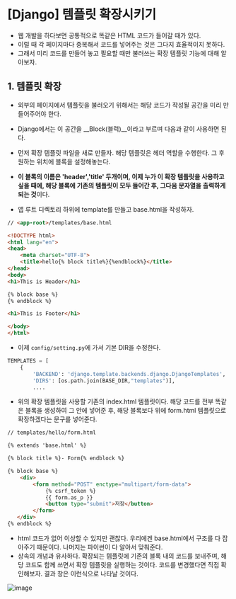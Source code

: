 # [Django] 템플릿 확장시키기

- 웹 개발을 하다보면 공통적으로 똑같은 HTML 코드가 들어갈 때가 있다. 
- 이럴 때 각 페이지마다 중복해서 코드를 넣어주는 것은 그다지 효율적이지 못하다. 
- 그래서 미리 코드를 만들어 놓고 필요할 때만 불러쓰는 확장 템플릿 기능에 대해 알아보자.

## 1. 템플릿 확장

- 외부의 페이지에서 템플릿을 불러오기 위해서는 해당 코드가 작성될 공간을 미리 만들어주어야 한다. 
- Django에서는 이 공간을 __Block(블럭)__이라고 부르며 다음과 같이 사용하면 된다.

- 먼저 확장 템플릿 파일을 새로 만들자. 해당 템플릿은 헤더 역할을 수행한다. 그 후 원하는 위치에 블록을 설정해놓는다. 
- **이 블록의 이름은 'header','title' 두개이며, 이제 누가 이 확장 템플릿을 사용하고 싶을 때에, 해당 블록에 기존의 템플릿이 모두 들어간 후, 그다음 문자열을 출력하게 되는 것**이다. 
- 앱 루트 디렉토리 하위에 template를 만들고 base.html을 작성하자.

```html
// <app-root>/templates/base.html

<!DOCTYPE html>
<html lang="en">
<head>
    <meta charset="UTF-8">
    <title>hello{% block title%}{%endblock%}</title>
</head>
<body>
<h1>This is Header</h1>

{% block base %}
{% endblock %}

<h1>This is Footer</h1>

</body>
</html>
```

- 이제 `config/setting.py`에 가서 기본 DIR을 수정한다.

```python
TEMPLATES = [
    {
        'BACKEND': 'django.template.backends.django.DjangoTemplates',
        'DIRS': [os.path.join(BASE_DIR,"templates")],
        ....
```

- 위의 확장 템플릿을 사용할 기존의 index.html 템플릿이다. 해당 코드를 전부 똑같은 블록을 생성하여 그 안에 넣어준 후, 해당 블록보다 위에 form.html 템플릿으로 확장하겠다는 문구를 넣어준다.

```html
// templates/hello/form.html

{% extends 'base.html' %}

{% block title %}- Form{% endblock %}

{% block base %}
    <div>
        <form method="POST" enctype="multipart/form-data">
            {% csrf_token %}
            {{ form.as_p }}
            <button type="submit">저장</button>
        </form>
   </div>
{% endblock %}
```

- html 코드가 없어 이상할 수 있지만 괜찮다. 우리에겐 base.html에서 구조를 다 잡아주기 때문이다. 나머지는 파이썬이 다 알아서 맞춰준다.
- 상속의 개념과 유사하다. 확장되는 템플릿에 기존의 블록 내의 코드를 보내주며, 해당 코드도 함께 쓰면서 확장 템플릿을 실행하는 것이다. 코드를 변경했다면 직접 확인해보자. 결과 창은 이런식으로 나타날 것이다.

![image](https://user-images.githubusercontent.com/26649731/75845681-35544880-5e1d-11ea-9030-a26cc76dec54.png)
